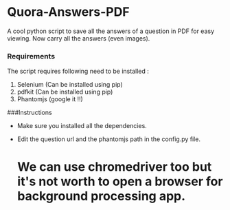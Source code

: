 # Quora-Answers-PDF

A cool python script to save all the answers of a question in PDF for easy viewing.
Now carry all the answers (even images). 

### Requirements

The script requires following need to be installed :

1. Selenium (Can be installed using pip)
2. pdfkit (Can be installed using pip)
3. Phantomjs (google it !!) 



###Instructions

* Make sure you installed all the dependencies.
* Edit the question url and the phantomjs path in the config.py file.

	# We can use chromedriver too but it's not worth to open a browser for  background processing app. 
